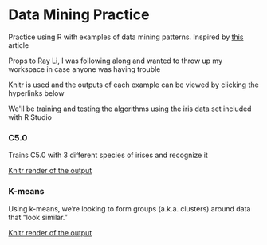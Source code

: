 # Data Mining Practice
Practice using R with examples of data mining patterns. Inspired by [this](http://rayli.net/blog/data/top-10-data-mining-algorithms-in-plain-english/) article

Props to Ray Li, I was following along and wanted to throw up my workspace in case anyone was having trouble

Knitr is used and the outputs of each example can be viewed by clicking the hyperlinks below

We'll be training and testing the algorithms using the iris data set included with R Studio

### C5.0

Trains C5.0 with 3 different species of irises and recognize it

[Knitr render of the output](http://htmlpreview.github.io/?https://github.com/ShockleyJE/Data-Mining-Practice/blob/master/html/C50.html)

### K-means

Using k-means, we’re looking to form groups (a.k.a. clusters) around data that “look similar.”

[Knitr render of the output](http://htmlpreview.github.io/?https://github.com/ShockleyJE/Data-Mining-Practice/blob/master/html/kmeans.html)

